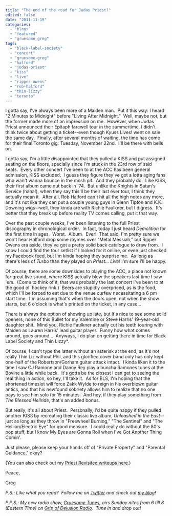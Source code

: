 ```yaml
---
title: "The end of the road for Judas Priest?"
edited: false
date: "2011-11-19"
categories:
  - "blogs"
  - "featured"
  - "gruesome_greg"
tags:
  - "black-label-society"
  - "concert"
  - "gruesome-greg"
  - "halford"
  - "judas-priest"
  - "kiss"
  - "live"
  - "ripper-owens"
  - "rob-halford"
  - "thin-lizzy"
  - "toronto"
---
```


I gotta say, I've always been more of a Maiden man.  Put it this way: I heard "2 Minutes to Midnight" before "Living After Midnight."  Well, maybe not, but the former made more of an impression on me.  However, when Judas Priest announced their Epitaph farewell tour in the summertime, I didn't think twice about getting a ticket--even though Kyuss Lives! went on sale the same day.  Finally, after several months of waiting, the time has come for their final Toronto gig: Tuesday, November 22nd.  I'll be there with bells on.

I gotta say, I'm a little disappointed that they pulled a KISS and put assigned seating on the floors, specially since I'm stuck in the 23rd row of said seats.  Every other concert I've been to at the ACC has been general admission, KISS excluded.  I guess they figure they've got a lotta aging fans who wan't wanna bounce in the mosh pit.  And they probably do.  Like KISS, their first album came out back in '74.  But unlike the Knights in Satan's Service (haha!), when they say this'll be their last ever tour, I think they actually mean it.  After all, Rob Halford can't hit all the high notes any more, and it's not like they can put a couple young guys in Glenn Tipton and K.K. Downing wigs--well, they kinda are with Richie Faulkner, but I digress.  It's better that they break up before reality TV comes calling, put it that way.

Over the past couple weeks, I've been listening to the full Priest discography in chronological order.  In fact, today I just heard _Demolition_ for the first time in ages.  Worst.  Album.  Ever!  That said, I'm pretty sure we won't hear Halford drop some rhymes over "Metal Messiah," but Ripper Owens era aside, they've got a pretty solid back catalogue to draw from.  I know I could find the tour setlist if I looked for it online, or even just checked my Facebook feed, but I'm kinda hoping they surprise me.  As long as there's less of _Turbo_ than they played on _Priest... Live!_ I'm sure I'll be happy.

Of course, there are some downsides to playing the ACC, a place not known for great live sound, where KISS actually blew the speakers last time I saw 'em.  (Come to think of it, that was probably the last concert I've been to at the good ol' hockey rink.)  Beers are stupidly overpriced, as is the food, which I'll be forced to eat due to the venue curfew necessitating a 6 pm start time.  I'm assuming that's when the doors open, not when the show starts, but 6 o'clock is what's printed on the ticket, in any case...

There is always the option of showing up late, but it's nice to see some solid openers, none of this Bullet for my Valentine or Steve Harris' 19-year-old daughter shit.  Mind you, Richie Faulkner actually cut his teeth touring with Maiden as Lauren Harris' lead guitar player.  Funny how what comes around, goes around...  Anyways, I do plan on getting there in time for Black Label Society and Thin Lizzy\*.

Of course, I can't type the latter without an asterisk at the end, as it's not really Thin Liz without Phil, and this glorified cover band only has only kept one-half of the Robertson/Gorham guitar attack intact.  I kinda liken it to the time I saw CJ Ramone and Danny Rey play a buncha Ramones tunes at the Bovine a little while back.  It's gotta be the closest I can get to seeing the real thing in action, so hey, I'll take it.  As for BLS, I'm hoping that the shortened timeslot will force Zakk Wylde to reign in his overblown guitar antics, and that his newfound sobriety allows him to realize that no one pays to see him solo for 15 minutes.  And hey, if they play something from _The Blessed Hellride_, that's an added bonus.

But really, it's all about Priest.  Personally, I'd be quite happy if they pulled another KISS by recreating their classic live album, _Unleashed in the East_\--just as long as they throw in "Freewheel Burning," "The Sentinel" and "The Hellion/Electric Eye" for good measure.  I could really do without the 80's pop stuff, but I know My Eyes are Gonna Roll when I've Got Another Thing Comin'.

Just please, please keep your hands off of "Private Property" and "Parental Guidance," okay?

(You can also check out my [Priest Revisited writeups here](http://gruesomeviews.com/tag/judas-priest/).)

Peace,

Greg

_P.S.: Like what you read?  Follow me on [Twitter](http://twitter.com/gruesomeviews) and check out [my blog](http://gruesomeviews.com/)!_

_P.P.S.: My new radio show, [Gruesome Tunes](http://gruesomeviews.com/category/music/gruesome-tunes/), airs Sunday nites from 6 till 8 (Eastern Time) on [Grip of Delusion Radio](http://www.steamingheathen.com/delusion/).  Tune in and drop out!_
